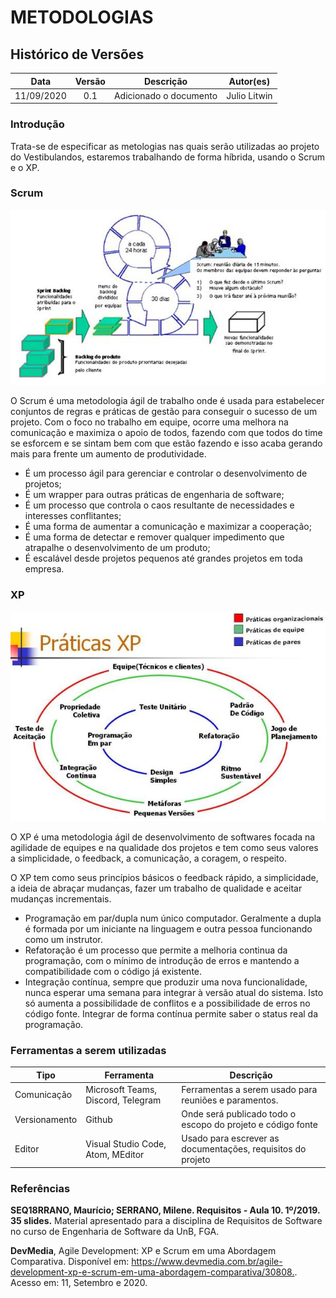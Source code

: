 # METODOLOGIAS

## Histórico de Versões

|   Data   | Versão |           Descrição           |             Autor(es)              |
|:--------:|:------:|:-----------------------------:|:----------------------------------:|
| 11/09/2020 | 0.1 | Adicionado o documento | Julio Litwin |

### Introdução

Trata-se de especificar as metologias nas quais serão utilizadas ao projeto do Vestibulandos, estaremos trabalhando de forma híbrida, usando o Scrum e o XP.

### Scrum

![Scrum](./../img/scrum.jpg)

O Scrum é uma metodologia ágil de trabalho onde é usada para estabelecer conjuntos de regras e práticas de gestão para conseguir o sucesso de um projeto. Com o foco no trabalho em equipe, ocorre uma melhora na comunicação e maximiza o apoio de todos, fazendo com que todos do time se esforcem e se sintam bem com que estão fazendo e isso acaba gerando mais para frente um aumento de produtividade.

- É um processo ágil para gerenciar e controlar o desenvolvimento de projetos;
- É um wrapper para outras práticas de engenharia de software;
- É um processo que controla o caos resultante de necessidades e interesses conflitantes;
- É uma forma de aumentar a comunicação e maximizar a cooperação;
- É uma forma de detectar e remover qualquer impedimento que atrapalhe o desenvolvimento de um produto;
- É escalável desde projetos pequenos até grandes projetos em toda empresa.

### XP

![Scrum](./../img/xp.jpg)

O XP é uma metodologia ágil de desenvolvimento de softwares focada na agilidade de equipes e na qualidade dos projetos e tem como seus valores a simplicidade, o feedback, a comunicação, a coragem, o respeito.

O XP tem como seus princípios básicos o feedback rápido, a simplicidade, a ideia de abraçar mudanças, fazer um trabalho de qualidade e aceitar mudanças incrementais.

- Programação em par/dupla num único computador. Geralmente a dupla é formada por um iniciante na linguagem e outra pessoa funcionando como um instrutor. 
- Refatoração é um processo que permite a melhoria continua da programação, com o mínimo de introdução de erros e mantendo a compatibilidade com o código já existente. 
- Integração contínua, sempre que produzir uma nova funcionalidade, nunca esperar uma semana para integrar à versão atual do sistema. Isto só aumenta a possibilidade de conflitos e a possibilidade de erros no código fonte. Integrar de forma contínua permite saber o status real da programação.

### Ferramentas a serem utilizadas

| Tipo | Ferramenta | Descrição |
|-----|---------|--------------|
| Comunicação | Microsoft Teams, Discord, Telegram | Ferramentas a serem usado para reuniões e paramentos. |
| Versionamento  |  Github | Onde será publicado todo o escopo do projeto e código fonte |
| Editor | Visual Studio Code, Atom, MEditor | Usado para escrever as documentações, requisitos do projeto |

### Referências
**SEQ18RRANO, Maurício; SERRANO, Milene. Requisitos - Aula 10. 1º/2019. 35 slides.** Material apresentado para a disciplina de Requisitos de Software no curso de Engenharia de Software da UnB, FGA.

**DevMedia**, Agile Development: XP e Scrum em uma Abordagem Comparativa. Disponível em: <https://www.devmedia.com.br/agile-development-xp-e-scrum-em-uma-abordagem-comparativa/30808.>. Acesso em: 11, Setembro e 2020.
